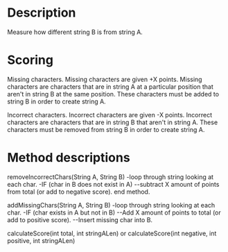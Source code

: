 # Description
Measure how different string B is from string A.

# Scoring

Missing characters. Missing characters are given +X points. Missing characters are characters that are in string A at a particular position that aren't in string B at the same position. These characters must be added to string B in order to create string A. 

Incorrect characters. Incorrect characters are given -X points. Incorrect characters are characters that are in string B that aren't in string A. These characters must be removed from string B in order to create string A.

# Method descriptions

removeIncorrectChars(String A, String B)
-loop through string looking at each char.
-IF (char in B does not exist in A)
--subtract X amount of points from total (or add to negative score).
end method.

addMissingChars(String A, String B)
-loop through string looking at each char.
-IF (char exists in A but not in B)
--Add X amount of points to total (or add to positive score).
--Insert missing char into B.


calculateScore(int total, int stringALen) or calculateScore(int negative, int positive, int stringALen)

